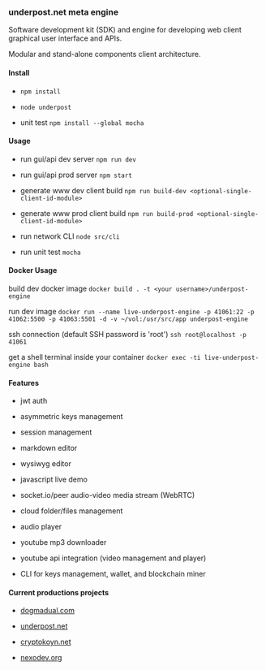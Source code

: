 ### underpost.net meta engine

Software development kit (SDK) and engine for developing web client graphical user interface and APIs.

Modular and stand-alone components client architecture.

#### Install

- `npm install`

- `node underpost`

- unit test `npm install --global mocha`

#### Usage

- run gui/api dev server `npm run dev`

- run gui/api prod server `npm start`

- generate www dev client build `npm run build-dev <optional-single-client-id-module>`

- generate www prod client build `npm run build-prod <optional-single-client-id-module>`

- run network CLI `node src/cli`

- run unit test `mocha`

#### Docker Usage

build dev docker image `docker build . -t <your username>/underpost-engine`

run dev image `docker run --name live-underpost-engine -p 41061:22 -p 41062:5500 -p 41063:5501 -d -v ~/vol:/usr/src/app underpost-engine`

ssh connection (default SSH password is 'root') `ssh root@localhost -p 41061`

get a shell terminal inside your container `docker exec -ti live-underpost-engine bash`

#### Features

- jwt auth

- asymmetric keys management

- session management

- markdown editor

- wysiwyg editor

- javascript live demo

- socket.io/peer audio-video media stream (WebRTC)

- cloud folder/files management

- audio player

- youtube mp3 downloader

- youtube api integration (video management and player)

- CLI for keys management, wallet, and blockchain miner

#### Current productions projects

- [dogmadual.com](https://www.dogmadual.com)

- [underpost.net](https://underpost.net)

- [cryptokoyn.net](https://www.cryptokoyn.net)

- [nexodev.org](https://www.nexodev.org)
